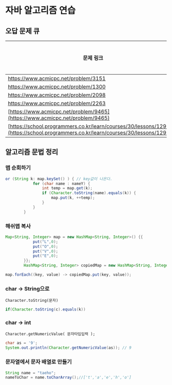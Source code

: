 # 자바 알고리즘 연습
## 오답 문제 큐

| 문제 링크                            | 날짜     | 풀이 횟수 |
| ------------------------------------ | -------- |--- |
| https://www.acmicpc.net/problem/3151 | 24.11.05 |1 |
| https://www.acmicpc.net/problem/1300 | 24.11.10 |0 |
| https://www.acmicpc.net/problem/2098 | 24.11.10 |0 |
| https://www.acmicpc.net/problem/2263 | 24.11.12 |0 |
| [https://www.acmicpc.net/problem/9465](https://www.acmicpc.net/problem/9465) | 24.12.02 |0 |
| [https://school.programmers.co.kr/learn/courses/30/lessons/12953#](https://school.programmers.co.kr/learn/courses/30/lessons/12953#) | 24.12.24 |0 |


## 알고리즘 문법 정리



### 맵 순회하기

```java
or (String k: map.keySet() ) { // key값이 나온다.
			for (char name : nameY) {
				int temp = map.get(k);
				if (Character.toString(name).equals(k)) {
					map.put(k, ++temp);
				}
			}
		}
```



### 해쉬맵 복사

```java
Map<String, Integer> map = new HashMap<String, Integer>() {{
			put("L",0);
			put("O",0);
			put("V",0);
			put("E",0);
		}};
		HashMap<String, Integer> copiedMap = new HashMap<String, Integer>();

map.forEach((key, value) -> copiedMap.put(key, value));

```

### char -> String으로

`Character.toString(문자)`

```java
if(Character.toString(c).equals(k)) 
```



### char -> int

`Character.getNumericValue( 문자타입입력 );`

```java
char as = '9';
System.out.println(Character.getNumericValue(as)); // 9
```



### 문자열에서 문자 배열로 만들기

```java
String name = "taeho";
nameToChar = name.toCharArray();//['t','a','e','h','o']
```

